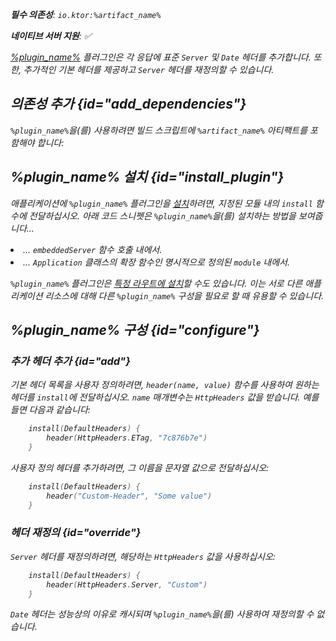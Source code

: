 [//]: # (title: 기본 헤더)

<show-structure for="chapter" depth="2"/>
<primary-label ref="server-plugin"/>

<var name="artifact_name" value="ktor-server-default-headers"/>
<var name="package_name" value="io.ktor.server.plugins.defaultheaders"/>
<var name="plugin_name" value="DefaultHeaders"/>
<var name="plugin_api_link" value="https://api.ktor.io/ktor-server/ktor-server-plugins/ktor-server-default-headers/io.ktor.server.plugins.defaultheaders/-default-headers.html"/>

<tldr>
<p>
<b>필수 의존성</b>: <code>io.ktor:%artifact_name%</code>
</p>
<p>
    <b><Links href="/ktor/server-native" summary="Ktor는 Kotlin/Native를 지원하며 추가 런타임 또는 가상 머신 없이 서버를 실행할 수 있도록 합니다.">네이티브 서버</Links> 지원</b>: ✅
</p>
</tldr>

[%plugin_name%](%plugin_api_link%) 플러그인은 각 응답에 표준 `Server` 및 `Date` 헤더를 추가합니다. 또한, 추가적인 기본 헤더를 제공하고 `Server` 헤더를 재정의할 수 있습니다.

## 의존성 추가 {id="add_dependencies"}

<p>
    <code>%plugin_name%</code>을(를) 사용하려면 빌드 스크립트에 <code>%artifact_name%</code> 아티팩트를 포함해야 합니다:
</p>
<Tabs group="languages">
    <TabItem title="Gradle (Kotlin)" group-key="kotlin">
        <code-block lang="Kotlin" code="            implementation(&quot;io.ktor:%artifact_name%:$ktor_version&quot;)"/>
    </TabItem>
    <TabItem title="Gradle (Groovy)" group-key="groovy">
        <code-block lang="Groovy" code="            implementation &quot;io.ktor:%artifact_name%:$ktor_version&quot;"/>
    </TabItem>
    <TabItem title="Maven" group-key="maven">
        <code-block lang="XML" code="            &lt;dependency&gt;&#10;                &lt;groupId&gt;io.ktor&lt;/groupId&gt;&#10;                &lt;artifactId&gt;%artifact_name%-jvm&lt;/artifactId&gt;&#10;                &lt;version&gt;${ktor_version}&lt;/version&gt;&#10;            &lt;/dependency&gt;"/>
    </TabItem>
</Tabs>

## %plugin_name% 설치 {id="install_plugin"}

<p>
    애플리케이션에 <code>%plugin_name%</code> 플러그인을 <a href="#install">설치</a>하려면, 지정된 <Links href="/ktor/server-modules" summary="모듈을 사용하면 경로를 그룹화하여 애플리케이션을 구조화할 수 있습니다.">모듈</Links> 내의 <code>install</code> 함수에 전달하십시오. 아래 코드 스니펫은 <code>%plugin_name%</code>을(를) 설치하는 방법을 보여줍니다...
</p>
<list>
    <li>
        ... <code>embeddedServer</code> 함수 호출 내에서.
    </li>
    <li>
        ... <code>Application</code> 클래스의 확장 함수인 명시적으로 정의된 <code>module</code> 내에서.
    </li>
</list>
<Tabs>
    <TabItem title="embeddedServer">
        <code-block lang="kotlin" code="            import io.ktor.server.engine.*&#10;            import io.ktor.server.netty.*&#10;            import io.ktor.server.application.*&#10;            import %package_name%.*&#10;&#10;            fun main() {&#10;                embeddedServer(Netty, port = 8080) {&#10;                    install(%plugin_name%)&#10;                    // ...&#10;                }.start(wait = true)&#10;            }"/>
    </TabItem>
    <TabItem title="module">
        <code-block lang="kotlin" code="            import io.ktor.server.application.*&#10;            import %package_name%.*&#10;            // ...&#10;            fun Application.module() {&#10;                install(%plugin_name%)&#10;                // ...&#10;            }"/>
    </TabItem>
</Tabs>
<p>
    <code>%plugin_name%</code> 플러그인은 <a href="#install-route">특정 라우트에 설치</a>할 수도 있습니다. 이는 서로 다른 애플리케이션 리소스에 대해 다른 <code>%plugin_name%</code> 구성을 필요로 할 때 유용할 수 있습니다.
</p>

## %plugin_name% 구성 {id="configure"}
### 추가 헤더 추가 {id="add"}
기본 헤더 목록을 사용자 정의하려면, `header(name, value)` 함수를 사용하여 원하는 헤더를 `install`에 전달하십시오. `name` 매개변수는 `HttpHeaders` 값을 받습니다. 예를 들면 다음과 같습니다:
```kotlin
    install(DefaultHeaders) {
        header(HttpHeaders.ETag, "7c876b7e")
    }
```
사용자 정의 헤더를 추가하려면, 그 이름을 문자열 값으로 전달하십시오:
```kotlin
    install(DefaultHeaders) {
        header("Custom-Header", "Some value")
    }
```

### 헤더 재정의 {id="override"}
`Server` 헤더를 재정의하려면, 해당하는 `HttpHeaders` 값을 사용하십시오:
```kotlin
    install(DefaultHeaders) {
        header(HttpHeaders.Server, "Custom")
    }
```
`Date` 헤더는 성능상의 이유로 캐시되며 `%plugin_name%`을(를) 사용하여 재정의할 수 없습니다.
